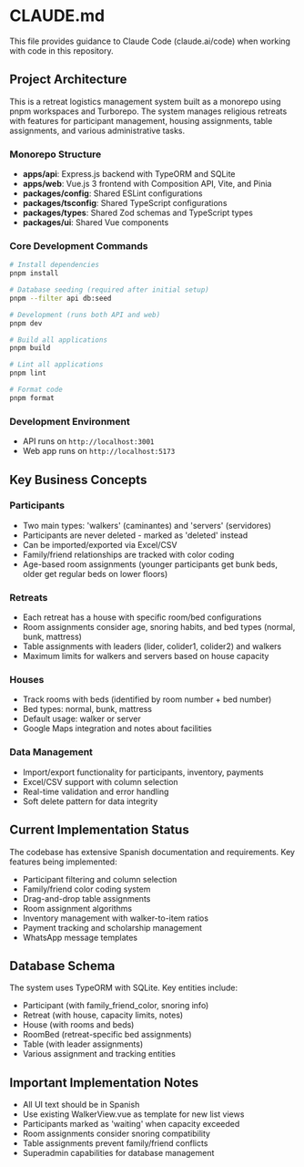 # CLAUDE.md

This file provides guidance to Claude Code (claude.ai/code) when working with code in this repository.

## Project Architecture

This is a retreat logistics management system built as a monorepo using pnpm workspaces and Turborepo. The system manages religious retreats with features for participant management, housing assignments, table assignments, and various administrative tasks.

### Monorepo Structure

- **apps/api**: Express.js backend with TypeORM and SQLite
- **apps/web**: Vue.js 3 frontend with Composition API, Vite, and Pinia
- **packages/config**: Shared ESLint configurations
- **packages/tsconfig**: Shared TypeScript configurations
- **packages/types**: Shared Zod schemas and TypeScript types
- **packages/ui**: Shared Vue components

### Core Development Commands

```bash
# Install dependencies
pnpm install

# Database seeding (required after initial setup)
pnpm --filter api db:seed

# Development (runs both API and web)
pnpm dev

# Build all applications
pnpm build

# Lint all applications
pnpm lint

# Format code
pnpm format
```

### Development Environment

- API runs on `http://localhost:3001`
- Web app runs on `http://localhost:5173`

## Key Business Concepts

### Participants
- Two main types: 'walkers' (caminantes) and 'servers' (servidores)
- Participants are never deleted - marked as 'deleted' instead
- Can be imported/exported via Excel/CSV
- Family/friend relationships are tracked with color coding
- Age-based room assignments (younger participants get bunk beds, older get regular beds on lower floors)

### Retreats
- Each retreat has a house with specific room/bed configurations
- Room assignments consider age, snoring habits, and bed types (normal, bunk, mattress)
- Table assignments with leaders (lider, colider1, colider2) and walkers
- Maximum limits for walkers and servers based on house capacity

### Houses
- Track rooms with beds (identified by room number + bed number)
- Bed types: normal, bunk, mattress
- Default usage: walker or server
- Google Maps integration and notes about facilities

### Data Management
- Import/export functionality for participants, inventory, payments
- Excel/CSV support with column selection
- Real-time validation and error handling
- Soft delete pattern for data integrity

## Current Implementation Status

The codebase has extensive Spanish documentation and requirements. Key features being implemented:

- Participant filtering and column selection
- Family/friend color coding system
- Drag-and-drop table assignments
- Room assignment algorithms
- Inventory management with walker-to-item ratios
- Payment tracking and scholarship management
- WhatsApp message templates

## Database Schema

The system uses TypeORM with SQLite. Key entities include:
- Participant (with family_friend_color, snoring info)
- Retreat (with house, capacity limits, notes)
- House (with rooms and beds)
- RoomBed (retreat-specific bed assignments)
- Table (with leader assignments)
- Various assignment and tracking entities

## Important Implementation Notes

- All UI text should be in Spanish
- Use existing WalkerView.vue as template for new list views
- Participants marked as 'waiting' when capacity exceeded
- Room assignments consider snoring compatibility
- Table assignments prevent family/friend conflicts
- Superadmin capabilities for database management